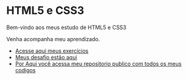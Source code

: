 # HTML5 e CSS3
 Bem-vindo aos meus estudo de HTML5 e CSS3

Venha acompanha meu aprendizado.


* [Acesse aqui meus exercícios](https://igorcesargo.github.io/html-css/exercicios/)
* [Meus desafio estão aqui](https://igorcesargo.github.io/html-css/desafios/)
* [Por Aqui você acessa meu repositorio publico com todos os meus codigos](https://github.com/igorcesargo/html-css/tree/master/desafios)